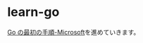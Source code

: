 # learn-go

[Go の最初の手順-Microsoft](https://docs.microsoft.com/ja-jp/learn/paths/go-first-steps/)を進めていきます。
